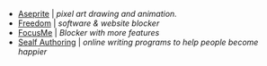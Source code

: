 - [Aseprite](https://www.aseprite.org/) |  *pixel art drawing and animation.*
- [Freedom](https://freedom.to/)  | *software & website blocker*
- [FocusMe](https://focusme.com/) | *Blocker with more features*
- [Sealf Authoring](https://www.selfauthoring.com/) | *online writing programs to help people become happier*